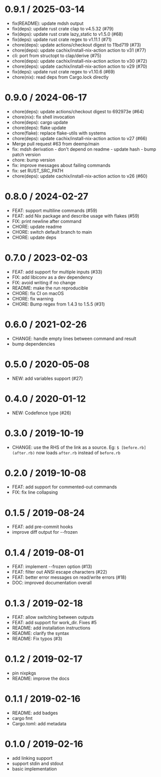 
0.9.1 / 2025-03-14
==================

  * fix(README): update mdsh output
  * fix(deps): update rust crate clap to v4.5.32 (#79)
  * fix(deps): update rust crate lazy_static to v1.5.0 (#68)
  * fix(deps): update rust crate regex to v1.11.1 (#71)
  * chore(deps): update actions/checkout digest to 11bd719 (#73)
  * chore(deps): update cachix/install-nix-action action to v31 (#77)
  * cli: port from structopt to clap/derive (#75)
  * chore(deps): update cachix/install-nix-action action to v30 (#72)
  * chore(deps): update cachix/install-nix-action action to v29 (#70)
  * fix(deps): update rust crate regex to v1.10.6 (#69)
  * chore(nix): read deps from Cargo.lock directly

0.9.0 / 2024-06-17
==================

  * chore(deps): update actions/checkout digest to 692973e (#64)
  * chore(nix): fix shell invocation
  * chore(deps): cargo update
  * chore(deps): flake update
  * chore(flake): replace flake-utils with systems
  * chore(deps): update cachix/install-nix-action action to v27 (#66)
  * Merge pull request #63 from deemp/main
  * fix: mdsh derivation - don't depend on readme - update hash - bump patch version
  * chore: bump version
  * fix: improve messages about failing commands
  * fix: set RUST_SRC_PATH
  * chore(deps): update cachix/install-nix-action action to v26 (#60)

0.8.0 / 2024-02-27
==================

  * FEAT: support multiline commands (#59)
  * FEAT: add Nix package and describe usage with flakes (#59)
  * FIX: print newline after command
  * CHORE: update readme
  * CHORE: switch default branch to main
  * CHORE: update deps

0.7.0 / 2023-02-03
==================

  * FEAT: add support for multiple inputs (#33)
  * FIX: add libiconv as a dev dependency
  * FIX: avoid writing if no change
  * README: make the run reproducible
  * CHORE: fix CI on macOS
  * CHORE: fix warning
  * CHORE: Bump regex from 1.4.3 to 1.5.5 (#31)

0.6.0 / 2021-02-26
==================

  * CHANGE: handle empty lines between command and result
  * bump dependencies

0.5.0 / 2020-05-08
==================

  * NEW: add variables support (#27)

0.4.0 / 2020-01-12
==================

  * NEW: Codefence type (#26)

0.3.0 / 2019-10-19
==================

  * CHANGE: use the RHS of the link as a source.
    Eg: `$ [before.rb](after.rb)` now loads `after.rb` instead of `before.rb`

0.2.0 / 2019-10-08
==================

  * FEAT: add support for commented-out commands
  * FIX: fix line collapsing

0.1.5 / 2019-08-24
==================

  * FEAT: add pre-commit hooks
  * improve diff output for --frozen

0.1.4 / 2019-08-01
==================

  * FEAT: implement --frozen option (#13)
  * FEAT: filter out ANSI escape characters (#22)
  * FEAT: better error messages on read/write errors (#18)
  * DOC: improved documentation overall

0.1.3 / 2019-02-18
==================

  * FEAT: allow switching between outputs
  * FEAT: add support for work_dir. Fixes #5
  * README: add installation instructions
  * README: clarify the syntax
  * README: Fix typos (#3)

0.1.2 / 2019-02-17
==================

  * pin nixpkgs
  * README: improve the docs

0.1.1 / 2019-02-16
==================

  * README: add badges
  * cargo fmt
  * Cargo.toml: add metadata

0.1.0 / 2019-02-16
==================

  * add linking support
  * support stdin and stdout
  * basic implementation
